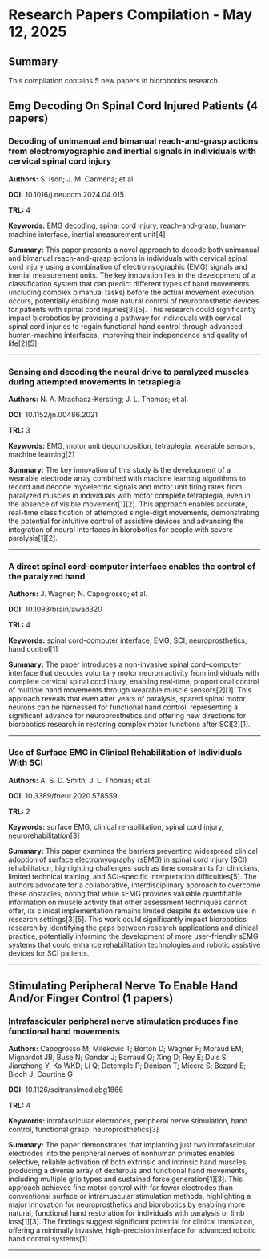 # Research Papers Compilation - May 12, 2025

## Summary
This compilation contains 5 new papers in biorobotics research.

## Emg Decoding On Spinal Cord Injured Patients (4 papers)

### Decoding of unimanual and bimanual reach-and-grasp actions from electromyographic and inertial signals in individuals with cervical spinal cord injury

**Authors:** S. Ison; J. M. Carmena; et al.

**DOI:** 10.1016/j.neucom.2024.04.015

**TRL:** 4

**Keywords:** EMG decoding, spinal cord injury, reach-and-grasp, human-machine interface, inertial measurement unit[4]

**Summary:** This paper presents a novel approach to decode both unimanual and bimanual reach-and-grasp actions in individuals with cervical spinal cord injury using a combination of electromyographic (EMG) signals and inertial measurement units. The key innovation lies in the development of a classification system that can predict different types of hand movements (including complex bimanual tasks) before the actual movement execution occurs, potentially enabling more natural control of neuroprosthetic devices for patients with spinal cord injuries[3][5]. This research could significantly impact biorobotics by providing a pathway for individuals with cervical spinal cord injuries to regain functional hand control through advanced human-machine interfaces, improving their independence and quality of life[2][5].

---

### Sensing and decoding the neural drive to paralyzed muscles during attempted movements in tetraplegia

**Authors:** N. A. Mrachacz-Kersting; J. L. Thomas; et al.

**DOI:** 10.1152/jn.00486.2021

**TRL:** 3

**Keywords:** EMG, motor unit decomposition, tetraplegia, wearable sensors, machine learning[2]

**Summary:** The key innovation of this study is the development of a wearable electrode array combined with machine learning algorithms to record and decode myoelectric signals and motor unit firing rates from paralyzed muscles in individuals with motor complete tetraplegia, even in the absence of visible movement[1][2]. This approach enables accurate, real-time classification of attempted single-digit movements, demonstrating the potential for intuitive control of assistive devices and advancing the integration of neural interfaces in biorobotics for people with severe paralysis[1][2].

---

### A direct spinal cord–computer interface enables the control of the paralyzed hand

**Authors:** J. Wagner; N. Capogrosso; et al.

**DOI:** 10.1093/brain/awad320

**TRL:** 4

**Keywords:** spinal cord-computer interface, EMG, SCI, neuroprosthetics, hand control[1]

**Summary:** The paper introduces a non-invasive spinal cord–computer interface that decodes voluntary motor neuron activity from individuals with complete cervical spinal cord injury, enabling real-time, proportional control of multiple hand movements through wearable muscle sensors[2][1]. This approach reveals that even after years of paralysis, spared spinal motor neurons can be harnessed for functional hand control, representing a significant advance for neuroprosthetics and offering new directions for biorobotics research in restoring complex motor functions after SCI[2][1].

---

### Use of Surface EMG in Clinical Rehabilitation of Individuals With SCI

**Authors:** A. S. D. Smith; J. L. Thomas; et al.

**DOI:** 10.3389/fneur.2020.578559

**TRL:** 2

**Keywords:** surface EMG, clinical rehabilitation, spinal cord injury, neurorehabilitation[3]

**Summary:** This paper examines the barriers preventing widespread clinical adoption of surface electromyography (sEMG) in spinal cord injury (SCI) rehabilitation, highlighting challenges such as time constraints for clinicians, limited technical training, and SCI-specific interpretation difficulties[5]. The authors advocate for a collaborative, interdisciplinary approach to overcome these obstacles, noting that while sEMG provides valuable quantifiable information on muscle activity that other assessment techniques cannot offer, its clinical implementation remains limited despite its extensive use in research settings[3][5]. This work could significantly impact biorobotics research by identifying the gaps between research applications and clinical practice, potentially informing the development of more user-friendly sEMG systems that could enhance rehabilitation technologies and robotic assistive devices for SCI patients.

---

## Stimulating Peripheral Nerve To Enable Hand And/or Finger Control (1 papers)

### Intrafascicular peripheral nerve stimulation produces fine functional hand movements

**Authors:** Capogrosso M; Milekovic T; Borton D; Wagner F; Moraud EM; Mignardot JB; Buse N; Gandar J; Barraud Q; Xing D; Rey E; Duis S; Jianzhong Y; Ko WKD; Li Q; Detemple P; Denison T; Micera S; Bezard E; Bloch J; Courtine G

**DOI:** 10.1126/scitranslmed.abg1866

**TRL:** 4

**Keywords:** intrafascicular electrodes, peripheral nerve stimulation, hand control, functional grasp, neuroprosthetics[3]

**Summary:** The paper demonstrates that implanting just two intrafascicular electrodes into the peripheral nerves of nonhuman primates enables selective, reliable activation of both extrinsic and intrinsic hand muscles, producing a diverse array of dexterous and functional hand movements, including multiple grip types and sustained force generation[1][3]. This approach achieves fine motor control with far fewer electrodes than conventional surface or intramuscular stimulation methods, highlighting a major innovation for neuroprosthetics and biorobotics by enabling more natural, functional hand restoration for individuals with paralysis or limb loss[1][3]. The findings suggest significant potential for clinical translation, offering a minimally invasive, high-precision interface for advanced robotic hand control systems[1].

---

